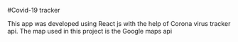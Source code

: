 #Covid-19 tracker

This app was developed using React js with the help of Corona virus tracker api.
The map used in this project is the Google maps api 
